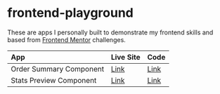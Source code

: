 # frontend-playground

These are apps I personally built to demonstrate my frontend skills and based from [Frontend Mentor](https://www.frontendmentor.io) challenges.

| App                     | Live Site                                                                                                  | Code                                                                                                         |
| :---------------------- | :--------------------------------------------------------------------------------------------------------- | :----------------------------------------------------------------------------------------------------------- |
| Order Summary Component | [Link](https://ronniemacapobre.github.io/frontend-playground/order-summary-component-main/index.html)      | [Link](https://github.com/ronniemacapobre/frontend-playground/tree/master/order-summary-component-main)      |
| Stats Preview Component | [Link](https://ronniemacapobre.github.io/frontend-playground/stats-preview-card-component-main/index.html) | [Link](https://github.com/ronniemacapobre/frontend-playground/tree/master/stats-preview-card-component-main) |
